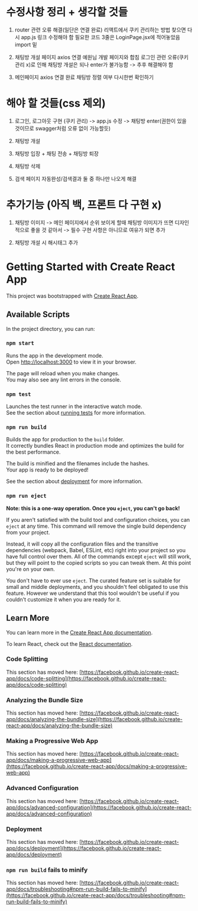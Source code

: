 # 수정사항 정리 + 생각할 것들

1. router 관련 오류 해결(일단은 연결 완료)
    리액트에서 쿠키 관리하는 방법 찾으면 다시 app.js 링크 수정해야 함
    필요한 코드 3줄은 LoginPage.jsx에 적어놓았음 import 밑

2. 채팅방 개설 페이지 axios 연결
    예원님 개발 페이지와 합침
    로그인 관련 오류(쿠키 관리 x)로 인해 채팅방 개설은 되나
    enter가 불가능함 -> 추후 해결해야 함

3. 메인페이지 axios 연결 완료
    채팅방 정렬 여부 다시한번 확인하기

# 해야 할 것들(css 제외)

1. 로그인, 로그아웃 구현 (쿠키 관리)
    -> app.js 수정
    -> 채팅방 enter(권한이 있을 것이므로 swagger처럼 오류 없이 가능할듯)

2. 채팅방 개설

3. 채팅방 입장 + 채팅 전송 + 채팅방 퇴장

4. 채팅방 삭제

5. 검색 페이지 자동완성/검색결과 둘 중 하나만 나오게 해결


# 추가기능 (아직 백, 프론트 다 구현 x)

1. 채팅방 이미지
    -> 메인 페이지에서 순위 보이게 할때 채팅방 이미지가 뜨면 디자인적으로 좋을 것 같아서
    -> 필수 구현 사항은 아니므로 여유가 되면 추가

2. 채팅방 개설 시 해시태그 추가

# Getting Started with Create React App

This project was bootstrapped with [Create React App](https://github.com/facebook/create-react-app).

## Available Scripts

In the project directory, you can run:

### `npm start`

Runs the app in the development mode.\
Open [http://localhost:3000](http://localhost:3000) to view it in your browser.

The page will reload when you make changes.\
You may also see any lint errors in the console.

### `npm test`

Launches the test runner in the interactive watch mode.\
See the section about [running tests](https://facebook.github.io/create-react-app/docs/running-tests) for more information.

### `npm run build`

Builds the app for production to the `build` folder.\
It correctly bundles React in production mode and optimizes the build for the best performance.

The build is minified and the filenames include the hashes.\
Your app is ready to be deployed!

See the section about [deployment](https://facebook.github.io/create-react-app/docs/deployment) for more information.

### `npm run eject`

**Note: this is a one-way operation. Once you `eject`, you can't go back!**

If you aren't satisfied with the build tool and configuration choices, you can `eject` at any time. This command will remove the single build dependency from your project.

Instead, it will copy all the configuration files and the transitive dependencies (webpack, Babel, ESLint, etc) right into your project so you have full control over them. All of the commands except `eject` will still work, but they will point to the copied scripts so you can tweak them. At this point you're on your own.

You don't have to ever use `eject`. The curated feature set is suitable for small and middle deployments, and you shouldn't feel obligated to use this feature. However we understand that this tool wouldn't be useful if you couldn't customize it when you are ready for it.

## Learn More

You can learn more in the [Create React App documentation](https://facebook.github.io/create-react-app/docs/getting-started).

To learn React, check out the [React documentation](https://reactjs.org/).

### Code Splitting

This section has moved here: [https://facebook.github.io/create-react-app/docs/code-splitting](https://facebook.github.io/create-react-app/docs/code-splitting)

### Analyzing the Bundle Size

This section has moved here: [https://facebook.github.io/create-react-app/docs/analyzing-the-bundle-size](https://facebook.github.io/create-react-app/docs/analyzing-the-bundle-size)

### Making a Progressive Web App

This section has moved here: [https://facebook.github.io/create-react-app/docs/making-a-progressive-web-app](https://facebook.github.io/create-react-app/docs/making-a-progressive-web-app)

### Advanced Configuration

This section has moved here: [https://facebook.github.io/create-react-app/docs/advanced-configuration](https://facebook.github.io/create-react-app/docs/advanced-configuration)

### Deployment

This section has moved here: [https://facebook.github.io/create-react-app/docs/deployment](https://facebook.github.io/create-react-app/docs/deployment)

### `npm run build` fails to minify

This section has moved here: [https://facebook.github.io/create-react-app/docs/troubleshooting#npm-run-build-fails-to-minify](https://facebook.github.io/create-react-app/docs/troubleshooting#npm-run-build-fails-to-minify)
